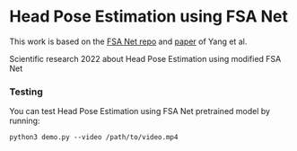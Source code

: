 # Head Pose Estimation using FSA Net
This work is based on the [FSA Net repo](https://github.com/shamangary/FSA-Net) and [paper](https://openaccess.thecvf.com/content_CVPR_2019/papers/Yang_FSA-Net_Learning_Fine-Grained_Structure_Aggregation_for_Head_Pose_Estimation_From_CVPR_2019_paper.pdf) of Yang et al.

Scientific research 2022 about Head Pose Estimation using modified FSA Net

### Testing
You can test Head Pose Estimation using FSA Net pretrained model by running: 
```
python3 demo.py --video /path/to/video.mp4
```
